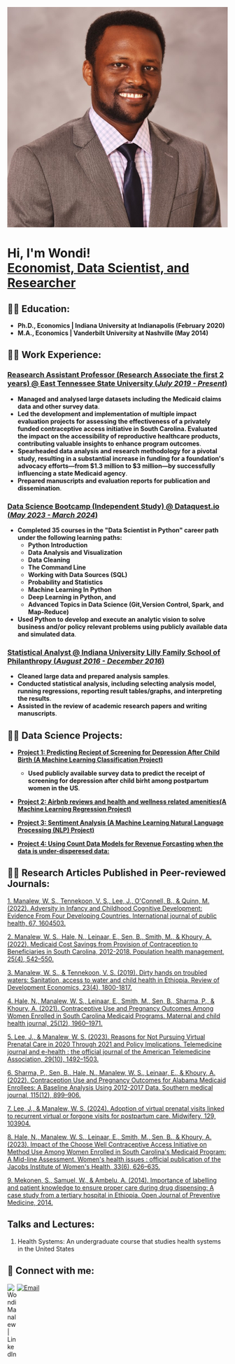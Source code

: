 ![Profile Picture](Profile_pic.png)
<h1>Hi, I'm Wondi! <br/> <a href="https://www.linkedin.com/in/wondimanalew/">Economist, Data Scientist, and Researcher</a></h1>

<h2>👨‍💻 Education:</h2>

- <b>Ph.D., Economics | Indiana University at Indianapolis (February 2020)</b>            
- <b>M.A., Economics | Vanderbilt University at Nashville (May 2014)</b>

<h2>👨‍💻 Work Experience:</h2>

### <b>[Reasearch Assistant Professor (Research Associate the first 2 years) @ East Tennessee State University (_July 2019 - Present_)](https://www.etsu.edu/cph/hsmp/faculty-staff/manalew_w.php)</b>
  - <b>Managed and analysed large datasets including the Medicaid claims data and other survey data</b>.
  - <b>Led the development and implementation of multiple impact evaluation projects for assessing the effectiveness of a privately funded contraceptive access initiative in   South Carolina. Evaluated the impact on the accessibility of reproductive healthcare products, contributing valuable insights to enhance program outcomes</b>.
  - <b>Spearheaded data analysis and research methodology for a pivotal study, resulting in a substantial increase in funding for a foundation's advocacy efforts—from $1.3 million to $3 million—by successfully influencing a state Medicaid agency</b>.
  - <b>Prepared manuscripts and evaluation reports for publication and dissemination</b>.

### <b>[Data Science Bootcamp (Independent Study) @ Dataquest.io (_May 2023 - March 2024_)](https://www.dataquest.io/path/data-scientist/)</b>

-	<b>Completed 35 courses in the "Data Scientist in Python" career path under the following learning paths:</b>
    -	<b>Python Introduction</b>
    -	<b>Data Analysis and Visualization</b>
    -	<b>Data Cleaning</b>
    -	<b>The Command Line</b>
    -	<b>Working with Data Sources (SQL)</b>
    -	<b>Probability and Statistics</b>
    -	<b>Machine Learning In Python</b>
    -	<b>Deep Learning in Python, and</b>
    -	<b>Advanced Topics in Data Science (Git,Version Control, Spark, and Map-Reduce)</b>
- <b>Used Python to develop and execute an analytic vision to solve business and/or policy relevant problems using publicly available data and simulated data</b>.

### <b>[Statistical Analyst @ Indiana University Lilly Family School of Philanthropy (_August 2016 - December 2016_)](https://philanthropy.indianapolis.iu.edu/index.html)</b>

- <b>Cleaned large data and prepared analysis samples</b>.
- <b>Conducted statistical analysis, including selecting analysis model, running regressions, reporting result tables/graphs, and interpreting the results</b>.
- <b>Assisted in the review of academic research papers and writing manuscripts</b>. 

<h2>👨‍💻 Data Science Projects:</h2>

- <b>[Project 1: Predicting Reciept of Screening for Depression After Child Birth (A Machine Learning Classification Project)](https://www.etsu.edu/cph/hsmp/faculty-staff/manalew_w.php)</b> 

  - <b>Used publicly available survey data to predict the receipt of screening for depression after child birht among postpartum women in the US</b>. 

- <b>[Project 2: Airbnb reviews and health and wellness related amenities(A Machine Learning Regression Project)](https://www.etsu.edu/cph/hsmp/faculty-staff/manalew_w.php)</b>

- <b>[Project 3: Sentiment Analysis (A Machine Learning Natural Language Processing (NLP) Project)](https://www.etsu.edu/cph/hsmp/faculty-staff/manalew_w.php)</b>

- <b>[Project 4: Using Count Data Models for Revenue Forcasting when the data is under-disperesed data:](https://www.etsu.edu/cph/hsmp/faculty-staff/manalew_w.php)</b>

<h2>👨‍💻 Research Articles Published in Peer-reviewed Journals:</h2>

[1. Manalew, W. S., Tennekoon, V. S., Lee, J., O'Connell, B., & Quinn, M. (2022). Adversity in Infancy and Childhood Cognitive Development: Evidence From Four Developing Countries. International journal of public health, 67, 1604503.](https://doi.org/10.3389/ijph.2022.1604503) 

[2. Manalew, W. S., Hale, N., Leinaar, E., Sen, B., Smith, M., & Khoury, A. (2022). Medicaid Cost Savings from Provision of Contraception to Beneficiaries in South Carolina, 2012-2018. Population health management, 25(4), 542–550.](https://doi.org/10.1089/pop.2021.0392)

[3. Manalew, W. S., & Tennekoon, V. S. (2019). Dirty hands on troubled waters: Sanitation, access to water and child health in Ethiopia. Review of Development Economics, 23(4), 1800-1817.](https://doi.org/10.1111/rode.12604) 
   
[4. Hale, N., Manalew, W. S., Leinaar, E., Smith, M., Sen, B., Sharma, P., & Khoury, A. (2021). Contraceptive Use and Pregnancy Outcomes Among Women Enrolled in South Carolina Medicaid Programs. Maternal and child health journal, 25(12), 1960–1971.](https://doi.org/10.1007/s10995-021-03260-x)
   
[5. Lee, J., & Manalew, W. S. (2023). Reasons for Not Pursuing Virtual Prenatal Care in 2020 Through 2021 and Policy Implications. Telemedicine journal and e-health : the official journal of the American Telemedicine Association, 29(10), 1492–1503.](https://doi.org/10.1089/tmj.2022.0492)
   
[6. Sharma, P., Sen, B., Hale, N., Manalew, W. S., Leinaar, E., & Khoury, A. (2022). Contraception Use and Pregnancy Outcomes for Alabama Medicaid Enrollees: A Baseline Analysis Using 2012-2017 Data. Southern medical journal, 115(12), 899–906.](https://doi.org/10.14423/SMJ.0000000000001482)
   
[7. Lee, J., & Manalew, W. S. (2024). Adoption of virtual prenatal visits linked to recurrent virtual or forgone visits for postpartum care. Midwifery, 129, 103904.](https://doi.org/10.1016/j.midw.2023.103904)
   
[8. Hale, N., Manalew, W. S., Leinaar, E., Smith, M., Sen, B., & Khoury, A. (2023). Impact of the Choose Well Contraceptive Access Initiative on Method Use Among Women Enrolled in South Carolina's Medicaid Program: A Mid-line Assessment. Women's health issues : official publication of the Jacobs Institute of Women's Health, 33(6), 626–635.](https://doi.org/10.1016/j.whi.2023.07.003)
   
[9. Mekonen, S., Samuel, W., & Ambelu, A. (2014). Importance of labelling and patient knowledge to ensure proper care during drug dispensing: A case study from a tertiary hospital in Ethiopia. Open Journal of Preventive Medicine, 2014.](https://www.scirp.org/html/1-1340202_41723.htm)

<h2> Talks and Lectures:</h2>

1. Health Systems: An undergraduate course that studies health systems in the United States


<h2> 🤳 Connect with me:</h2>

[<img align="left" alt="WondiManalew | LinkedIn" width="22px" src="https://cdn.jsdelivr.net/npm/simple-icons@v3/icons/linkedin.svg" />][linkedin]

[linkedin]: https://linkedin.com/in/wondimanalew
[![Email](https://img.shields.io/badge/Email-%E2%9C%89-blue)](mailto:wondmansam@gmail.com)

